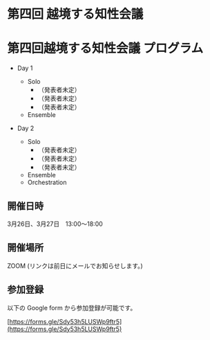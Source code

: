 # 第四回 越境する知性会議



# 第四回越境する知性会議 プログラム
* Day 1
    * Solo
        * （発表者未定）
        * （発表者未定）
        * （発表者未定）
    * Ensemble

* Day 2
    * Solo
        * （発表者未定）
        * （発表者未定）
        * （発表者未定）
    * Ensemble
    * Orchestration


## 開催日時

3月26日、3月27日　13:00〜18:00

## 開催場所

ZOOM (リンクは前日にメールでお知らせします。)

## 参加登録

以下の Google form から参加登録が可能です。

[https://forms.gle/Sdy53h5LUSWp9ftr5](https://forms.gle/Sdy53h5LUSWp9ftr5)
